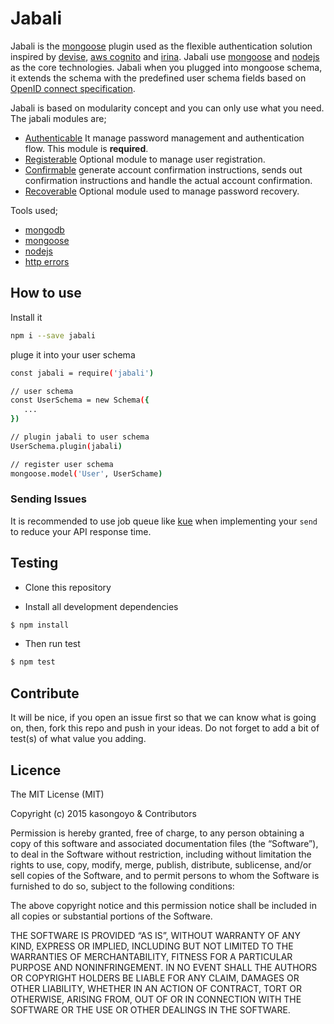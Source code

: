 # Jabali

Jabali is the [mongoose](https://mongoosejs.com/) plugin used as the flexible authentication solution inspired by [devise](https://github.com/plataformatec/devise), [aws cognito](https://aws.amazon.com/cognito/) and [irina](https://github.com/lykmapipo/irina). Jabali use [mongoose](https://mongoosejs.com/) and [nodejs](https://nodejs.org) as the core technologies.
Jabali when you plugged into mongoose schema, it extends the schema with the predefined user schema fields based on [OpenID connect specification](https://openid.net/specs/openid-connect-core-1_0.html#StandardClaims).

Jabali is based on modularity concept and you can only use what you need. The jabali modules are;

- [Authenticable]() It manage password management and authentication flow. This module is **required**.
- [Registerable]() Optional module to manage user registration.
- [Confirmable]() generate account confirmation instructions, sends out confirmation instructions and handle the actual account confirmation.
- [Recoverable]() Optional module used to manage password recovery.

Tools used;
- [mongodb]()
- [mongoose]()
- [nodejs]()
- [http errors](https://www.npmjs.com/package/http-errors)

## How to use
Install it
```bash
npm i --save jabali
```

pluge it into your user schema
```bash
const jabali = require('jabali')

// user schema
const UserSchema = new Schema({
   ...
})

// plugin jabali to user schema
UserSchema.plugin(jabali)

// register user schema
mongoose.model('User', UserSchame)

```


### Sending Issues
It is recommended to use job queue like [kue](https://github.com/learnboost/kue) when implementing your `send` to reduce your API response time.


## Testing
* Clone this repository

* Install all development dependencies
```sh
$ npm install
```
* Then run test
```sh
$ npm test
```

## Contribute
It will be nice, if you open an issue first so that we can know what is going on, then, fork this repo and push in your ideas. Do not forget to add a bit of test(s) of what value you adding.


## Licence
The MIT License (MIT)

Copyright (c) 2015 kasongoyo & Contributors

Permission is hereby granted, free of charge, to any person obtaining a copy of this software and associated documentation files (the “Software”), to deal in the Software without restriction, including without limitation the rights to use, copy, modify, merge, publish, distribute, sublicense, and/or sell copies of the Software, and to permit persons to whom the Software is furnished to do so, subject to the following conditions:

The above copyright notice and this permission notice shall be included in all copies or substantial portions of the Software.

THE SOFTWARE IS PROVIDED “AS IS”, WITHOUT WARRANTY OF ANY KIND, EXPRESS OR IMPLIED, INCLUDING BUT NOT LIMITED TO THE WARRANTIES OF MERCHANTABILITY, FITNESS FOR A PARTICULAR PURPOSE AND NONINFRINGEMENT. IN NO EVENT SHALL THE AUTHORS OR COPYRIGHT HOLDERS BE LIABLE FOR ANY CLAIM, DAMAGES OR OTHER LIABILITY, WHETHER IN AN ACTION OF CONTRACT, TORT OR OTHERWISE, ARISING FROM, OUT OF OR IN CONNECTION WITH THE SOFTWARE OR THE USE OR OTHER DEALINGS IN THE SOFTWARE. 